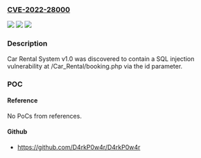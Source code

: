 ### [CVE-2022-28000](https://cve.mitre.org/cgi-bin/cvename.cgi?name=CVE-2022-28000)
![](https://img.shields.io/static/v1?label=Product&message=n%2Fa&color=blue)
![](https://img.shields.io/static/v1?label=Version&message=n%2Fa&color=blue)
![](https://img.shields.io/static/v1?label=Vulnerability&message=n%2Fa&color=brighgreen)

### Description

Car Rental System v1.0 was discovered to contain a SQL injection vulnerability at /Car_Rental/booking.php via the id parameter.

### POC

#### Reference
No PoCs from references.

#### Github
- https://github.com/D4rkP0w4r/D4rkP0w4r

